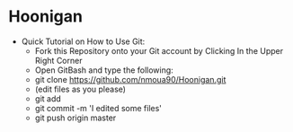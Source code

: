 # Hoonigan

* Quick Tutorial on How to Use Git:
	* Fork this Repository onto your Git account by Clicking In the Upper Right Corner
	* Open GitBash and type the following:
	* git clone https://github.com/nmoua90/Hoonigan.git
	* (edit files as you please)
	* git add
	* git commit -m 'I edited some files'
	* git push origin master